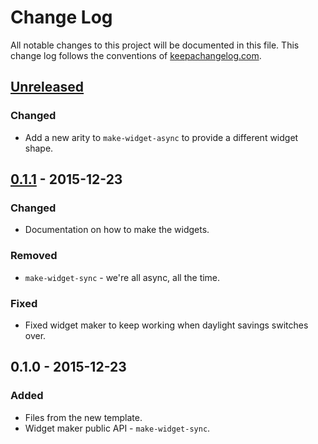 # Change Log
All notable changes to this project will be documented in this file. This change log follows the conventions of [keepachangelog.com](http://keepachangelog.com/).

## [Unreleased][unreleased]
### Changed
- Add a new arity to `make-widget-async` to provide a different widget shape.

## [0.1.1] - 2015-12-23
### Changed
- Documentation on how to make the widgets.

### Removed
- `make-widget-sync` - we're all async, all the time.

### Fixed
- Fixed widget maker to keep working when daylight savings switches over.

## 0.1.0 - 2015-12-23
### Added
- Files from the new template.
- Widget maker public API - `make-widget-sync`.

[unreleased]: https://github.com/your-name/advent_of_code/compare/0.1.1...HEAD
[0.1.1]: https://github.com/your-name/advent_of_code/compare/0.1.0...0.1.1
